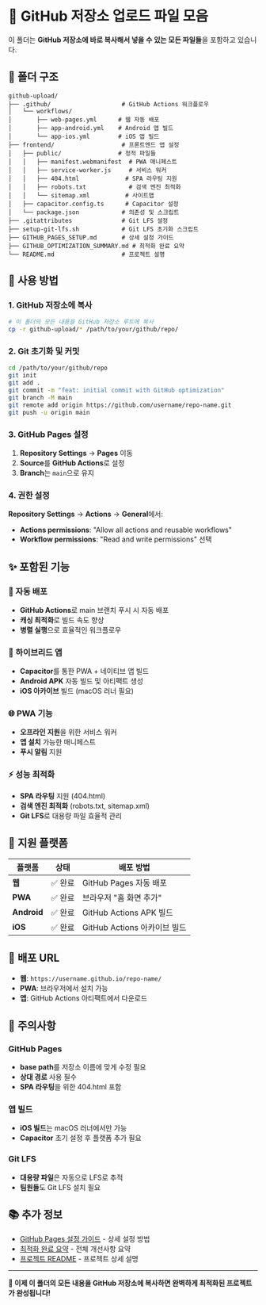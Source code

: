 # 🚀 GitHub 저장소 업로드 파일 모음

이 폴더는 **GitHub 저장소에 바로 복사해서 넣을 수 있는 모든 파일들**을 포함하고 있습니다.

## 📁 폴더 구조

```
github-upload/
├── .github/                    # GitHub Actions 워크플로우
│   └── workflows/
│       ├── web-pages.yml      # 웹 자동 배포
│       ├── app-android.yml    # Android 앱 빌드
│       └── app-ios.yml        # iOS 앱 빌드
├── frontend/                   # 프론트엔드 앱 설정
│   ├── public/                # 정적 파일들
│   │   ├── manifest.webmanifest  # PWA 매니페스트
│   │   ├── service-worker.js     # 서비스 워커
│   │   ├── 404.html             # SPA 라우팅 지원
│   │   ├── robots.txt            # 검색 엔진 최적화
│   │   └── sitemap.xml          # 사이트맵
│   ├── capacitor.config.ts      # Capacitor 설정
│   └── package.json            # 의존성 및 스크립트
├── .gitattributes              # Git LFS 설정
├── setup-git-lfs.sh            # Git LFS 초기화 스크립트
├── GITHUB_PAGES_SETUP.md       # 상세 설정 가이드
├── GITHUB_OPTIMIZATION_SUMMARY.md # 최적화 완료 요약
└── README.md                   # 프로젝트 설명
```

## 🔄 사용 방법

### 1. GitHub 저장소에 복사

```bash
# 이 폴더의 모든 내용을 GitHub 저장소 루트에 복사
cp -r github-upload/* /path/to/your/github/repo/
```

### 2. Git 초기화 및 커밋

```bash
cd /path/to/your/github/repo
git init
git add .
git commit -m "feat: initial commit with GitHub optimization"
git branch -M main
git remote add origin https://github.com/username/repo-name.git
git push -u origin main
```

### 3. GitHub Pages 설정

1. **Repository Settings** → **Pages** 이동
2. **Source**를 **GitHub Actions**로 설정
3. **Branch**는 `main`으로 유지

### 4. 권한 설정

**Repository Settings** → **Actions** → **General**에서:
- **Actions permissions**: "Allow all actions and reusable workflows"
- **Workflow permissions**: "Read and write permissions" 선택

## ✨ 포함된 기능

### 🚀 자동 배포
- **GitHub Actions**로 main 브랜치 푸시 시 자동 배포
- **캐싱 최적화**로 빌드 속도 향상
- **병렬 실행**으로 효율적인 워크플로우

### 📱 하이브리드 앱
- **Capacitor**를 통한 PWA + 네이티브 앱 빌드
- **Android APK** 자동 빌드 및 아티팩트 생성
- **iOS 아카이브** 빌드 (macOS 러너 필요)

### 🌐 PWA 기능
- **오프라인 지원**을 위한 서비스 워커
- **앱 설치** 가능한 매니페스트
- **푸시 알림** 지원

### ⚡ 성능 최적화
- **SPA 라우팅** 지원 (404.html)
- **검색 엔진 최적화** (robots.txt, sitemap.xml)
- **Git LFS**로 대용량 파일 효율적 관리

## 📱 지원 플랫폼

| 플랫폼 | 상태 | 배포 방법 |
|--------|------|-----------|
| **웹** | ✅ 완료 | GitHub Pages 자동 배포 |
| **PWA** | ✅ 완료 | 브라우저 "홈 화면 추가" |
| **Android** | ✅ 완료 | GitHub Actions APK 빌드 |
| **iOS** | ✅ 완료 | GitHub Actions 아카이브 빌드 |

## 🎯 배포 URL

- **웹**: `https://username.github.io/repo-name/`
- **PWA**: 브라우저에서 설치 가능
- **앱**: GitHub Actions 아티팩트에서 다운로드

## 🚨 주의사항

### GitHub Pages
- **base path**를 저장소 이름에 맞게 수정 필요
- **상대 경로** 사용 필수
- **SPA 라우팅**을 위한 404.html 포함

### 앱 빌드
- **iOS 빌드**는 macOS 러너에서만 가능
- **Capacitor** 초기 설정 후 플랫폼 추가 필요

### Git LFS
- **대용량 파일**은 자동으로 LFS로 추적
- **팀원들**도 Git LFS 설치 필요

## 📚 추가 정보

- [GitHub Pages 설정 가이드](GITHUB_PAGES_SETUP.md) - 상세 설정 방법
- [최적화 완료 요약](GITHUB_OPTIMIZATION_SUMMARY.md) - 전체 개선사항 요약
- [프로젝트 README](README.md) - 프로젝트 상세 설명

---

**🎉 이제 이 폴더의 모든 내용을 GitHub 저장소에 복사하면 완벽하게 최적화된 프로젝트가 완성됩니다!**
